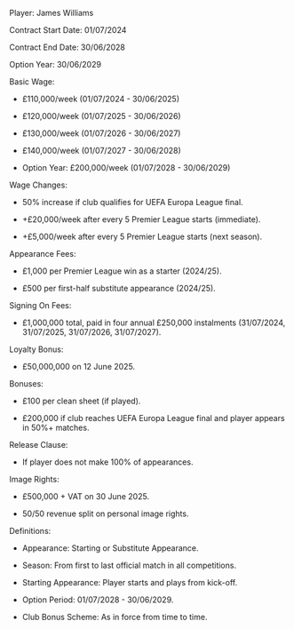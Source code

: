 Player: James Williams

Contract Start Date: 01/07/2024

Contract End Date: 30/06/2028

Option Year: 30/06/2029

Basic Wage:

- £110,000/week (01/07/2024 - 30/06/2025)

- £120,000/week (01/07/2025 - 30/06/2026)

- £130,000/week (01/07/2026 - 30/06/2027)

- £140,000/week (01/07/2027 - 30/06/2028)

- Option Year: £200,000/week (01/07/2028 - 30/06/2029)

Wage Changes:

- 50% increase if club qualifies for UEFA Europa League final.

- +£20,000/week after every 5 Premier League starts (immediate).

- +£5,000/week after every 5 Premier League starts (next season).

Appearance Fees:

- £1,000 per Premier League win as a starter (2024/25).

- £500 per first-half substitute appearance (2024/25).

Signing On Fees:

- £1,000,000 total, paid in four annual £250,000 instalments (31/07/2024, 31/07/2025, 31/07/2026, 31/07/2027).

Loyalty Bonus:

- £50,000,000 on 12 June 2025.

Bonuses:

- £100 per clean sheet (if played).

- £200,000 if club reaches UEFA Europa League final and player appears in 50%+ matches.

Release Clause:

- If player does not make 100% of appearances.

Image Rights:

- £500,000 + VAT on 30 June 2025.

- 50/50 revenue split on personal image rights.

Definitions:

- Appearance: Starting or Substitute Appearance.

- Season: From first to last official match in all competitions.

- Starting Appearance: Player starts and plays from kick-off.

- Option Period: 01/07/2028 - 30/06/2029.

- Club Bonus Scheme: As in force from time to time.